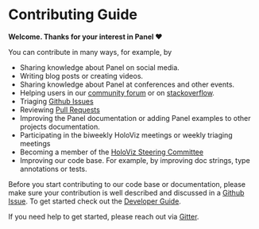 # Contributing Guide

**Welcome. Thanks for your interest in Panel ❤️**

You can contribute in many ways, for example, by

- Sharing knowledge about Panel on social media.
- Writing blog posts or creating videos.
- Sharing knowledge about Panel at conferences and other events.
- Helping users in our [community forum](https://discourse.holoviz.org/) or on [stackoverflow](https://stackoverflow.com/questions/tagged/holoviz-panel).
- Triaging [Github Issues](https://github.com/holoviz/panel/issues)
- Reviewing [Pull Requests](https://github.com/holoviz/panel/pulls)
- Improving the Panel documentation or adding Panel examples to other projects documentation.
- Participating in the biweekly HoloViz meetings or weekly triaging meetings
- Becoming a member of the [HoloViz Steering Committee](https://github.com/holoviz/holoviz/blob/main/doc/governance/org-docs/STEERING-COMMITTEE.md)
- Improving our code base. For example, by improving doc strings, type annotations or tests.

Before you start contributing to our code base or documentation, please make sure your contribution is well described and discussed in a [Github Issue](https://github.com/holoviz/panel/issues). To get started check out the [Developer Guide](https://panel.holoviz.org/developer_guide/index.html).

If you need help to get started, please reach out via [Gitter](https://gitter.im/pyviz/pyviz).
